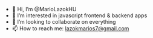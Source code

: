 - 👋 Hi, I’m @MarioLazokHU
- 👀 I’m interested in javascript frontend & backend apps
- 💞️ I’m looking to collaborate on everything
- 📫 How to reach me: lazokmarios7@gmail.com

<!---
MarioLazokHU/MarioLazokHU is a ✨ special ✨ repository because its `README.md` (this file) appears on your GitHub profile.
You can click the Preview link to take a look at your changes.
--->
